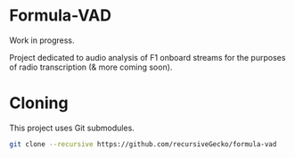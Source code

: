 # Formula-VAD

Work in progress.

Project dedicated to audio analysis of F1 onboard streams for the purposes of radio transcription (& more coming soon).


# Cloning

This project uses Git submodules.

```bash
git clone --recursive https://github.com/recursiveGecko/formula-vad
```
